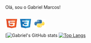 Olá, sou o Gabriel Marcos!
##

  
  <img align="center" alt="HTML" height="30" width="40" src="https://raw.githubusercontent.com/devicons/devicon/master/icons/html5/html5-original.svg">
  <img align="center" alt="CSS" height="30" width="40" src="https://raw.githubusercontent.com/devicons/devicon/master/icons/css3/css3-original.svg">
  <img align="center" alt="Python" height="30" width="40" src="https://raw.githubusercontent.com/devicons/devicon/master/icons/python/python-original.svg">
    
</div>


[![Gabriel's GitHub stats](https://github-readme-stats.vercel.app/api?username=Gabriell1507&show_icons=true&theme=radical)
[![Top Langs](https://github-readme-stats.vercel.app/api/top-langs/?username=Gabriell1507&layout=compact)](https://github.com/Gabriell1507/github-readme-stats)
